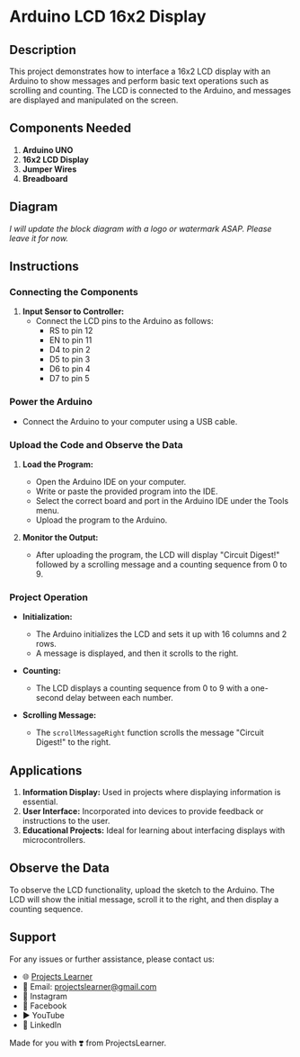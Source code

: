 # Arduino LCD 16x2 Display

## Description

This project demonstrates how to interface a 16x2 LCD display with an Arduino to show messages and perform basic text operations such as scrolling and counting. The LCD is connected to the Arduino, and messages are displayed and manipulated on the screen.

## Components Needed

1. **Arduino UNO**
2. **16x2 LCD Display**
3. **Jumper Wires**
4. **Breadboard**

## Diagram

*I will update the block diagram with a logo or watermark ASAP. Please leave it for now.*

## Instructions

### Connecting the Components

1. **Input Sensor to Controller:**
   - Connect the LCD pins to the Arduino as follows:
     - RS to pin 12
     - EN to pin 11
     - D4 to pin 2
     - D5 to pin 3
     - D6 to pin 4
     - D7 to pin 5

### Power the Arduino

- Connect the Arduino to your computer using a USB cable.

### Upload the Code and Observe the Data

1. **Load the Program:**
   - Open the Arduino IDE on your computer.
   - Write or paste the provided program into the IDE.
   - Select the correct board and port in the Arduino IDE under the Tools menu.
   - Upload the program to the Arduino.

2. **Monitor the Output:**
   - After uploading the program, the LCD will display "Circuit Digest!" followed by a scrolling message and a counting sequence from 0 to 9.

### Project Operation

- **Initialization:**
  - The Arduino initializes the LCD and sets it up with 16 columns and 2 rows.
  - A message is displayed, and then it scrolls to the right.

- **Counting:**
  - The LCD displays a counting sequence from 0 to 9 with a one-second delay between each number.

- **Scrolling Message:**
  - The `scrollMessageRight` function scrolls the message "Circuit Digest!" to the right.

## Applications

1. **Information Display:** Used in projects where displaying information is essential.
2. **User Interface:** Incorporated into devices to provide feedback or instructions to the user.
3. **Educational Projects:** Ideal for learning about interfacing displays with microcontrollers.

## Observe the Data

To observe the LCD functionality, upload the sketch to the Arduino. The LCD will show the initial message, scroll it to the right, and then display a counting sequence.

## Support

For any issues or further assistance, please contact us:

- 🌐 [Projects Learner](https://projectslearner.com)
- 📧 Email: projectslearner@gmail.com
- 📸 Instagram
- 📘 Facebook
- ▶️ YouTube
- 📘 LinkedIn

Made for you with ❣️ from ProjectsLearner.